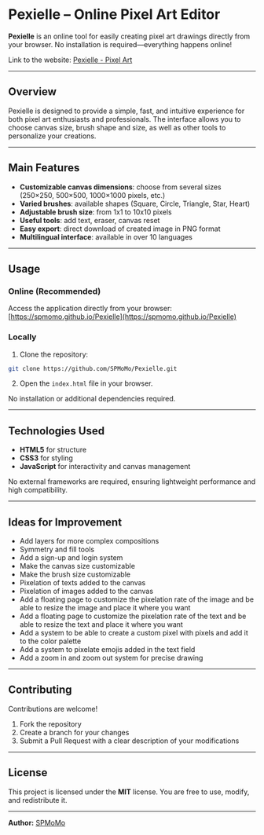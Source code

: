 # Pexielle – Online Pixel Art Editor

**Pexielle** is an online tool for easily creating pixel art drawings directly from your browser. No installation is required—everything happens online!

Link to the website: [Pexielle - Pixel Art](https://spmomo.github.io/Pexielle)

---

## Overview

Pexielle is designed to provide a simple, fast, and intuitive experience for both pixel art enthusiasts and professionals. The interface allows you to choose canvas size, brush shape and size, as well as other tools to personalize your creations.

---

## Main Features

- **Customizable canvas dimensions**: choose from several sizes (250×250, 500×500, 1000×1000 pixels, etc.)
- **Varied brushes**: available shapes (Square, Circle, Triangle, Star, Heart)
- **Adjustable brush size**: from 1x1 to 10x10 pixels
- **Useful tools**: add text, eraser, canvas reset
- **Easy export**: direct download of created image in PNG format
- **Multilingual interface**: available in over 10 languages

---

## Usage

### Online (Recommended)
Access the application directly from your browser:
[https://spmomo.github.io/Pexielle](https://spmomo.github.io/Pexielle)

### Locally
1. Clone the repository:
```bash
git clone https://github.com/SPMoMo/Pexielle.git
```
2. Open the `index.html` file in your browser.

No installation or additional dependencies required.

---

## Technologies Used
- **HTML5** for structure
- **CSS3** for styling
- **JavaScript** for interactivity and canvas management

No external frameworks are required, ensuring lightweight performance and high compatibility.

---

## Ideas for Improvement
- Add layers for more complex compositions
- Symmetry and fill tools
- Add a sign-up and login system
- Make the canvas size customizable
- Make the brush size customizable
- Pixelation of texts added to the canvas
- Pixelation of images added to the canvas
- Add a floating page to customize the pixelation rate of the image and be able to resize the image and place it where you want
- Add a floating page to customize the pixelation rate of the text and be able to resize the text and place it where you want
- Add a system to be able to create a custom pixel with pixels and add it to the color palette
- Add a system to pixelate emojis added in the text field
- Add a zoom in and zoom out system for precise drawing

---

## Contributing
Contributions are welcome!
1. Fork the repository
2. Create a branch for your changes
3. Submit a Pull Request with a clear description of your modifications

---

## License
This project is licensed under the **MIT** license. You are free to use, modify, and redistribute it.

---

**Author:** [SPMoMo](https://github.com/SPMoMo)